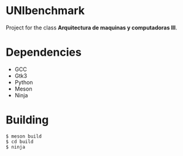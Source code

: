 # UNIbenchmark

Project for the class **Arquitectura de maquinas y computadoras III**.

# Dependencies
- GCC
- Gtk3
- Python
- Meson
- Ninja

# Building
```
$ meson build
$ cd build
$ ninja
```